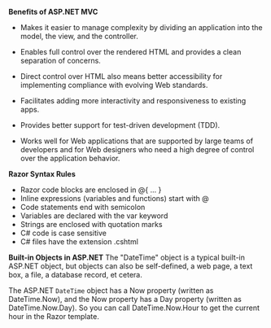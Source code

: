 **Benefits of ASP.NET MVC**

* Makes it easier to manage complexity by dividing an application into the model, the view, and the controller.

* Enables full control over the rendered HTML and provides a clean separation of concerns.

* Direct control over HTML also means better accessibility for implementing compliance with evolving Web standards.

* Facilitates adding more interactivity and responsiveness to existing apps.

* Provides better support for test-driven development (TDD).

* Works well for Web applications that are supported by large teams of developers and for Web designers who need a high degree of control over the application behavior.


**Razor Syntax Rules**

* Razor code blocks are enclosed in @{ ... }
* Inline expressions (variables and functions) start with @
* Code statements end with semicolon
* Variables are declared with the var keyword
* Strings are enclosed with quotation marks
* C# code is case sensitive
* C# files have the extension .cshtml


**Built-in Objects in ASP.NET**
The "DateTime" object is a typical built-in ASP.NET object, but objects can also be self-defined, a web page, a text box, a file, a database record, et cetera.

The ASP.NET ```DateTime``` object has a Now property (written as DateTime.Now), and the Now property has a Day property (written as DateTime.Now.Day). So you can call DateTime.Now.Hour to get the current hour in the Razor template.
